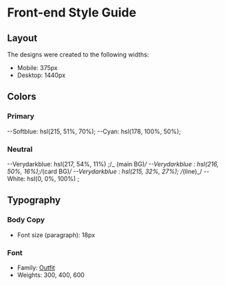 # Front-end Style Guide

## Layout

The designs were created to the following widths:

- Mobile: 375px
- Desktop: 1440px

## Colors

### Primary

--Softblue: hsl(215, 51%, 70%);
--Cyan: hsl(178, 100%, 50%);

### Neutral

--Verydarkblue: hsl(217, 54%, 11%) ;/_ (main BG)_/
--Verydarkblue : hsl(216, 50%, 16%);/_(card BG)_/
--Verydarkblue : hsl(215, 32%, 27%); /_(line)_/
--White: hsl(0, 0%, 100%) ;

## Typography

### Body Copy

- Font size (paragraph): 18px

### Font

- Family: [Outfit](https://fonts.google.com/specimen/Outfit)
- Weights: 300, 400, 600
